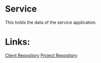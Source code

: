 # Service
This holds the data of the service application.

# Links:
[Client Repository](https://github.com/calvin-cs262-fall2025-teamI/Client)
[Project Repository](https://github.com/calvin-cs262-fall2025-teamI/Project)
